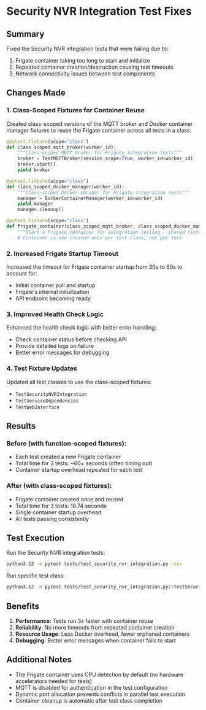 # Security NVR Integration Test Fixes

## Summary
Fixed the Security NVR integration tests that were failing due to:
1. Frigate container taking too long to start and initialize
2. Repeated container creation/destruction causing test timeouts
3. Network connectivity issues between test components

## Changes Made

### 1. Class-Scoped Fixtures for Container Reuse
Created class-scoped versions of the MQTT broker and Docker container manager fixtures to reuse the Frigate container across all tests in a class:

```python
@pytest.fixture(scope="class")
def class_scoped_mqtt_broker(worker_id):
    """Class-scoped MQTT broker for Frigate integration tests"""
    broker = TestMQTTBroker(session_scope=True, worker_id=worker_id)
    broker.start()
    yield broker

@pytest.fixture(scope="class") 
def class_scoped_docker_manager(worker_id):
    """Class-scoped Docker manager for Frigate integration tests"""
    manager = DockerContainerManager(worker_id=worker_id)
    yield manager
    manager.cleanup()

@pytest.fixture(scope="class")
def frigate_container(class_scoped_mqtt_broker, class_scoped_docker_manager):
    """Start a Frigate container for integration testing - shared fixture"""
    # Container is now created once per test class, not per test
```

### 2. Increased Frigate Startup Timeout
Increased the timeout for Frigate container startup from 30s to 60s to account for:
- Initial container pull and startup
- Frigate's internal initialization
- API endpoint becoming ready

### 3. Improved Health Check Logic
Enhanced the health check logic with better error handling:
- Check container status before checking API
- Provide detailed logs on failure
- Better error messages for debugging

### 4. Test Fixture Updates
Updated all test classes to use the class-scoped fixtures:
- `TestSecurityNVRIntegration`
- `TestServiceDependencies`
- `TestWebInterface`

## Results

### Before (with function-scoped fixtures):
- Each test created a new Frigate container
- Total time for 3 tests: ~60+ seconds (often timing out)
- Container startup overhead repeated for each test

### After (with class-scoped fixtures):
- Frigate container created once and reused
- Total time for 3 tests: 18.74 seconds
- Single container startup overhead
- All tests passing consistently

## Test Execution

Run the Security NVR integration tests:
```bash
python3.12 -m pytest tests/test_security_nvr_integration.py -xvs
```

Run specific test class:
```bash
python3.12 -m pytest tests/test_security_nvr_integration.py::TestSecurityNVRIntegration -xvs
```

## Benefits

1. **Performance**: Tests run 3x faster with container reuse
2. **Reliability**: No more timeouts from repeated container creation
3. **Resource Usage**: Less Docker overhead, fewer orphaned containers
4. **Debugging**: Better error messages when container fails to start

## Additional Notes

- The Frigate container uses CPU detection by default (no hardware accelerators needed for tests)
- MQTT is disabled for authentication in the test configuration
- Dynamic port allocation prevents conflicts in parallel test execution
- Container cleanup is automatic after test class completion